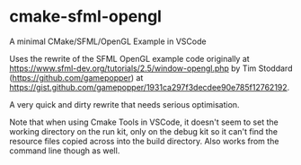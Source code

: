 # cmake-sfml-opengl
A minimal CMake/SFML/OpenGL Example in VSCode

Uses the rewrite of the SFML OpenGL example code originally at https://www.sfml-dev.org/tutorials/2.5/window-opengl.php by Tim Stoddard (https://github.com/gamepopper) at https://gist.github.com/gamepopper/1931ca297f3decdee90e785f12762192.

A very quick and dirty rewrite that needs serious optimisation.

Note that when using Cmake Tools in VSCode, it doesn't seem to set the working directory on the run kit, only on the debug kit so it can't find the resource files copied across into the build directory. Also works from the command line though as well.

